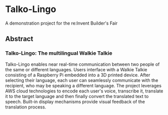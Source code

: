 # Talko-Lingo
A demonstration project for the re:Invent Builder's Fair

## Abstract

### Talko-Lingo: The multilingual Walkie Talkie

Talko-Lingo enables near real-time communication between two people of the same
or different languages. Users interface with a Walkie Talkie consisting of a
Raspberry Pi embedded into a 3D printed device. After selecting their language,
each user can seamlessly communicate with the recipient, who may be speaking a
different language. The project leverages AWS cloud technologies to encode each
user's voice, transcribe it, translate it to the target language and then
finally convert the translated text to speech. Built-in display mechanisms
provide visual feedback of the translation process.
